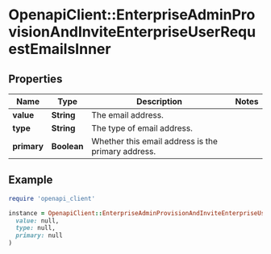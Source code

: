 # OpenapiClient::EnterpriseAdminProvisionAndInviteEnterpriseUserRequestEmailsInner

## Properties

| Name | Type | Description | Notes |
| ---- | ---- | ----------- | ----- |
| **value** | **String** | The email address. |  |
| **type** | **String** | The type of email address. |  |
| **primary** | **Boolean** | Whether this email address is the primary address. |  |

## Example

```ruby
require 'openapi_client'

instance = OpenapiClient::EnterpriseAdminProvisionAndInviteEnterpriseUserRequestEmailsInner.new(
  value: null,
  type: null,
  primary: null
)
```

